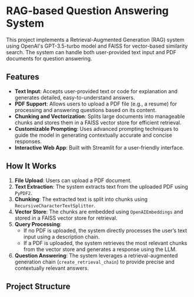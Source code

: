 # RAG-based Question Answering System

This project implements a Retrieval-Augmented Generation (RAG) system using OpenAI's GPT-3.5-turbo model and FAISS for vector-based similarity search. The system can handle both user-provided text input and PDF documents for question answering. 

## Features

- **Text Input**: Accepts user-provided text or code for explanation and generates detailed, easy-to-understand answers.
- **PDF Support**: Allows users to upload a PDF file (e.g., a resume) for processing and answering questions based on its content.
- **Chunking and Vectorization**: Splits large documents into manageable chunks and stores them in a FAISS vector store for efficient retrieval.
- **Customizable Prompting**: Uses advanced prompting techniques to guide the model in generating contextually accurate and concise responses.
- **Interactive Web App**: Built with Streamlit for a user-friendly interface.

## How It Works

1. **File Upload**: Users can upload a PDF document.
2. **Text Extraction**: The system extracts text from the uploaded PDF using `PyPDF2`.
3. **Chunking**: The extracted text is split into chunks using `RecursiveCharacterTextSplitter`.
4. **Vector Store**: The chunks are embedded using `OpenAIEmbeddings` and stored in a FAISS vector store for retrieval.
5. **Query Processing**:
    - If no PDF is uploaded, the system directly processes the user’s text input using a description chain.
    - If a PDF is uploaded, the system retrieves the most relevant chunks from the vector store and generates a response using the LLM.
6. **Question Answering**: The system leverages a retrieval-augmented generation chain (`create_retrieval_chain`) to provide precise and contextually relevant answers.

## Project Structure

